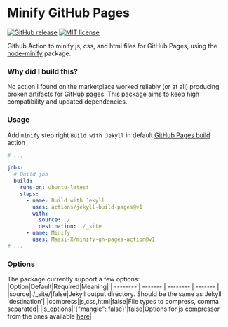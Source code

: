 # Minify GitHub Pages
[![GitHub release](https://img.shields.io/github/release/Massi-X/minify-gh-pages-action.svg?color=orange)](https://github.com/marketplace/actions/minify-github-pages)
[![MIT license](https://img.shields.io/github/license/Massi-X/minify-gh-pages-action.svg?color=blue)](https://github.com/Massi-X/minify-gh-pages-action/blob/master/LICENSE)

Github Action to minify js, css, and html files for GitHub Pages, using the [node-minify](https://node-minify.2clics.net/introduction/) package.

### Why did I build this?
No action I found on the marketplace worked reliably (or at all) producing broken artifacts for GitHub pages. This package aims to keep high compatibility and updated dependencies.

### Usage
Add `minify` step right `Build with Jekyll` in default [GitHub Pages build](https://docs.github.com/en/pages/getting-started-with-github-pages/using-custom-workflows-with-github-pages) action
```yaml
# ...

jobs:
  # Build job
  build:
    runs-on: ubuntu-latest
    steps:
      - name: Build with Jekyll
        uses: actions/jekyll-build-pages@v1
        with:
          source: ./
          destination: ./_site
      - name: Minify
        uses: Massi-X/minify-gh-pages-action@v1
# ...
```

### Options
The package currently support a few options:
|Option|Default|Required|Meaning|
| -------- | ------- | -------- | ------- |
|source|./_site/|false|Jekyll output directory. Should be the same as Jekyll 'destination'|
|compress|js,css,html|false|File types to compress, comma separated|
|js_options|'{"mangle": false}'|false|Options for js compressor from the ones available [here](https://github.com/mishoo/UglifyJS/tree/harmony)|
